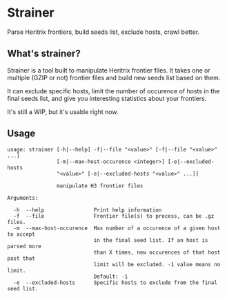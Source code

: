 # Strainer

Parse Heritrix frontiers, build seeds list, exclude hosts, crawl better.

## What's strainer?

Strainer is a tool built to manipulate Heritrix frontier files.
It takes one or multiple (GZIP or not) frontier files and build new seeds list based on them.

It can exclude specific hosts, limit the number of occurence of hosts in the final seeds list, and give you interesting statistics about your frontiers.

It's still a WIP, but it's usable right now.

## Usage

```
usage: strainer [-h|--help] -f|--file "<value>" [-f|--file "<value>" ...]
                [-m|--max-host-occurence <integer>] [-e|--excluded-hosts
                "<value>" [-e|--excluded-hosts "<value>" ...]]

                manipulate H3 frontier files

Arguments:

  -h  --help                Print help information
  -f  --file                Frontier file(s) to process, can be .gz files.
  -m  --max-host-occurence  Max number of a occurence of a given host to accept
                            in the final seed list. If an host is parsed more
                            than X times, new occurences of that host past that
                            limit will be excluded. -1 value means no limit.
                            Default: -1
  -e  --excluded-hosts      Specific hosts to exclude from the final seed list.
```